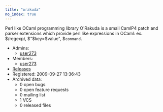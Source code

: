 ```yaml
---
title: "orakuda"
no_index: true
---
```


Perl like OCaml programming library
O'Rakuda is a small CamlP4 patch and parser extensions which provide perl like expressions in OCaml: ex. $/regexp/, $"$key=$value", $`command`.


* Admins:
  * [user273](/users/user273)
* Members:
  * [user273](/users/user273)
* [Releases](https://download.ocamlcore.org/orakuda)
* Registered: 2009-09-27 13:36:43
* Archived data:
  * 0 open bugs
  * 0 open feature requests
  * 0 mailing list
  * 1 VCS
  * 0 released files
